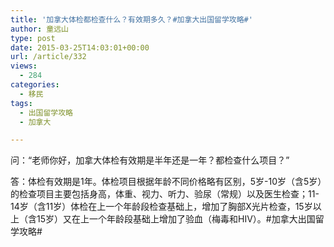 ```yaml
---
title: '加拿大体检都检查什么？有效期多久？#加拿大出国留学攻略#'
author: 童远山
type: post
date: 2015-03-25T14:03:01+00:00
url: /article/332
views:
  - 284
categories:
  - 移民
tags:
  - 出国留学攻略
  - 加拿大

---
```

问：“老师你好，加拿大体检有效期是半年还是一年？都检查什么项目？”

答：体检有效期是1年。体检项目根据年龄不同价格略有区别，5岁-10岁（含5岁）的检查项目主要包括身高，体重、视力、听力、验尿（常规）以及医生检查；11-14岁（含11岁）体检在上一个年龄段检查基础上，增加了胸部X光片检查，15岁以上（含15岁）又在上一个年龄段基础上增加了验血（梅毒和HIV）。#加拿大出国留学攻略#